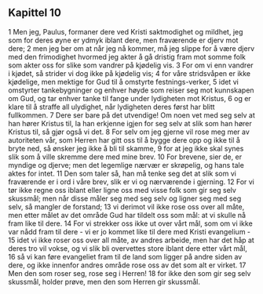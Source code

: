 ## Kapittel 10

1 Men jeg, Paulus, formaner dere ved Kristi saktmodighet og mildhet, jeg som for deres øyne er ydmyk iblant dere, men fraværende er djerv mot dere;
2 men jeg ber om at når jeg nå kommer, må jeg slippe for å være djerv med den frimodighet hvormed jeg akter å gå dristig fram mot somme folk som akter oss for slike som vandrer på kjødelig vis.
3 For om vi enn vandrer i kjødet, så strider vi dog ikke på kjødelig vis;
4 for våre stridsvåpen er ikke kjødelige, men mektige for Gud til å omstyrte festnings-verker,
5 idet vi omstyrter tankebygninger og enhver høyde som reiser seg mot kunnskapen om Gud, og tar enhver tanke til fange under lydigheten mot Kristus,
6 og er klare til å straffe all ulydighet, når lydigheten deres først har blitt fullkommen.
7 Dere ser bare på det utvendige! Om noen vet med seg selv at han hører Kristus til, la han erkjenne igjen for seg selv at slik som han hører Kristus til, så gjør også vi det.
8 For selv om jeg gjerne vil rose meg mer av autoriteten vår, som Herren har gitt oss til å bygge dere opp og ikke til å bryte ned, så ønsker jeg ikke å bli til skamme,
9 for at jeg ikke skal synes slik som å ville skremme dere med mine brev.
10 For brevene, sier de, er myndige og djerve; men det legemlige nærvær er skrøpelig, og hans tale aktes for intet.
11 Den som taler så, han må tenke seg det at slik som vi fraværende er i ord i våre brev, slik er vi og nærværende i gjerning.
12 For vi tør ikke regne oss iblant eller ligne oss med visse folk som gir seg selv skussmål; men når disse måler seg med seg selv og ligner seg med seg selv, så mangler de forstand;
13 vi derimot vil ikke rose oss over all måte, men etter målet av det område Gud har tildelt oss som mål: at vi skulle nå fram like til dere.
14 For vi strekker oss ikke ut over vårt mål, som om vi ikke var nådd fram til dere - vi er jo kommet like til dere med Kristi evangelium -
15 idet vi ikke roser oss over all måte, av andres arbeide, men har det håp at deres tro vil vokse, og vi slik bli overvettes store iblant dere etter vårt mål,
16 så vi kan føre evangeliet fram til de land som ligger på andre siden av dere, og ikke innenfor andres område rose oss av det som alt er virket.
17 Men den som roser seg, rose seg i Herren!
18 for ikke den som gir seg selv skussmål, holder prøve, men den som Herren gir skussmål.
